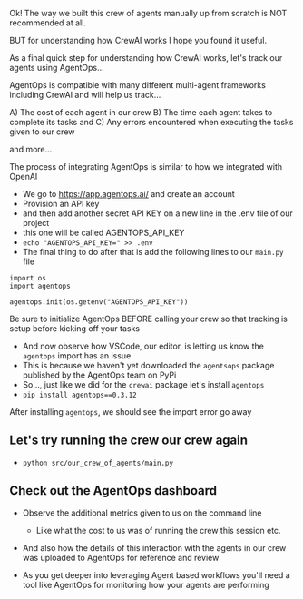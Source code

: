 Ok! The way we built this crew of agents manually up from scratch is NOT recommended at all.

BUT for understanding how CrewAI works I hope you found it useful.

As a final quick step for understanding how CrewAI works, let's track our agents using AgentOps...

AgentOps is compatible with many different multi-agent frameworks including CrewAI and will help us track...

A) The cost of each agent in our crew
B) The time each agent takes to complete its tasks and
C) Any errors encountered when executing the tasks given to our crew

and more...

The process of integrating AgentOps is similar to how we integrated with OpenAI

- We go to https://app.agentops.ai/ and create an account
- Provision an API key
- and then add another secret API KEY on a new line in the .env file of our project
- this one will be called AGENTOPS_API_KEY
- `echo "AGENTOPS_API_KEY=" >> .env`
- The final thing to do after that is add the following lines to our `main.py` file
```
import os
import agentops

agentops.init(os.getenv("AGENTOPS_API_KEY"))
```

Be sure to initialize AgentOps BEFORE calling your crew so that tracking is setup before kicking off your tasks

- And now observe how VSCode, our editor, is letting us know the `agentops` import has an issue
- This is because we haven't yet downloaded the `agentsops` package published by the AgentOps team on PyPi
- So..., just like we did for the `crewai` package let's install `agentops`
- `pip install agentops==0.3.12`

After installing `agentops`, we should see the import error go away

## Let's try running the crew our crew again

- `python src/our_crew_of_agents/main.py`

## Check out the AgentOps dashboard

- Observe the additional metrics given to us on the command line
  - Like what the cost to us was of running the crew this session etc.
- And also how the details of this interaction with the agents in our crew was uploaded to AgentOps for reference and review

- As you get deeper into leveraging Agent based workflows you'll need a tool like AgentOps for monitoring how your agents are performing